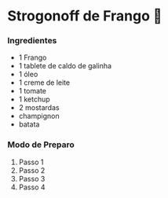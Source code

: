 # Strogonoff de Frango :chicken:

### Ingredientes

- 1 Frango
- 1 tablete de caldo de galinha
- 1 óleo
- 1 creme de leite
- 1 tomate
- 1 ketchup
- 2 mostardas
- champignon
- batata

### Modo de Preparo

1. Passo 1
2. Passo 2
3. Passo 3
4. Passo 4

